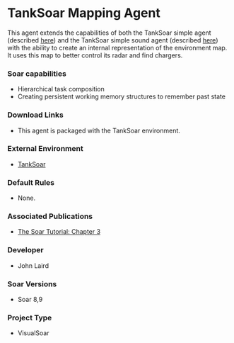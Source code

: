 # TankSoar Mapping Agent #
This agent extends the capabilities of both the TankSoar simple agent (described [here](Agent_TankSoar_Simple.md)) and the TankSoar simple sound agent (described [here](Agent_TankSoar_SimpleSound.md)) with the ability to create an internal representation of the environment map.  It uses this map to better control its radar and find chargers.

### Soar capabilities ###
  * Hierarchical task composition
  * Creating persistent working memory structures to remember past state

### Download Links ###
  * This agent is packaged with the TankSoar environment.

### External Environment ###
  * [TankSoar](Domains_TankSoar.md)

### Default Rules ###
  * None.

### Associated Publications ###
  * [The Soar Tutorial: Chapter 3](http://web.eecs.umich.edu/~soar/downloads/Documentation/SoarTutorial/Soar%20Tutorial%20Part%203.pdf)

### Developer ###
  * John Laird

### Soar Versions ###
  * Soar 8,9

### Project Type ###
  * VisualSoar